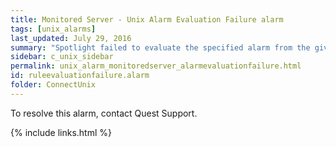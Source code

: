 ```yaml
---
title: ﻿Monitored Server - Unix Alarm Evaluation Failure alarm
tags: [unix_alarms]
last_updated: July 29, 2016
summary: "Spotlight failed to evaluate the specified alarm from the given collection."
sidebar: c_unix_sidebar
permalink: unix_alarm_monitoredserver_alarmevaluationfailure.html
id: ruleevaluationfailure.alarm
folder: ConnectUnix
---
```



To resolve this alarm, contact Quest Support.


{% include links.html %}
